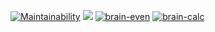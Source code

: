 [![Maintainability](https://api.codeclimate.com/v1/badges/a99a88d28ad37a79dbf6/maintainability)](https://codeclimate.com/github/codeclimate/codeclimate/maintainability)
![](https://github.com/aleksey19988/frontend-project-lvl1/workflows/linter/badge.svg)
[![brain-even](https://asciinema.org/a/p2AWQ99b4nsyxPB8quH0nI7cK.svg)](https://asciinema.org/a/p2AWQ99b4nsyxPB8quH0nI7cK)
[![brain-calc](https://asciinema.org/a/RsvL12QJVbRfBZuL83c1WhVS6.svg)](https://asciinema.org/a/RsvL12QJVbRfBZuL83c1WhVS6)
